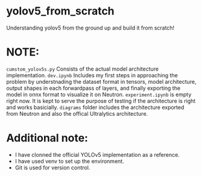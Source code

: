 # yolov5_from_scratch
Understanding yolov5 from the ground up and build it from scratch!

# NOTE:
```cumstom_yolov5s.py``` Consists of the actual model architecture implementation.
```dev.ipynb``` Includes my first steps in approaching the problem by understnading the dataset format in tensors, model architecture, output shapes in each forwardpass of layers, and finally exporting the model in onnx format to visualize it on Neutron.
```experiment.ipynb``` is empty right now. It is kept to serve the purpose of testing if the architecture is right and works basicially. 
```diagrams``` folder includes the architecture exported from Neutron and also the offical Ultralytics architecture.

# Additional note:
- I have clonned the official YOLOv5 implementation as a reference.
- I have used venv to set up the environment.
- Git is used for version control.
